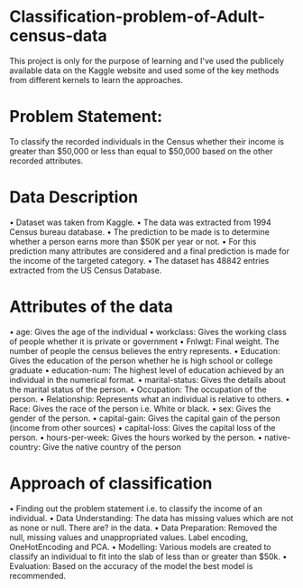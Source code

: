 # Classification-problem-of-Adult-census-data
This project is only for the purpose of learning and I've used the publicely available data on the Kaggle website and used some of the key methods from different kernels to learn the approaches.

# Problem Statement:
To classify the recorded individuals in the Census whether their income is greater than $50,000 or less than equal to $50,000 based on the other recorded attributes.

# Data Description
  •	Dataset was taken from Kaggle.
  •	The data was extracted from 1994 Census bureau database.
  •	The prediction to be made is to determine whether a person earns more than $50K per year or not.
  •	For this prediction many attributes are considered and a final prediction is made for the income of the targeted category.
  •	The dataset has 48842 entries extracted from the US Census Database.

# Attributes of the data
  •	age: Gives the age of the individual
  •	workclass: Gives the working class of people whether it is private or government
  •	Fnlwgt: Final weight. The number of people the census believes the entry represents.
  •	Education: Gives the education of the person whether he is high school or college graduate
  •	education-num: The highest level of education achieved by an individual in the numerical format.
  •	marital-status: Gives the details about the marital status of the person.
  •	Occupation: The occupation of the person.
  •	Relationship: Represents what an individual is relative to others.
  •	Race: Gives the race of the person i.e. White or black. 
  •	sex: Gives the gender of the person.
  •	capital-gain: Gives the capital gain of the person (income from other sources)
  •	capital-loss: Gives the capital loss of the person.
  •	hours-per-week: Gives the hours worked by the person.
  •	native-country: Give the native country of the person

# Approach of classification
  •	Finding out the problem statement i.e. to classify the income of an individual.
  •	Data Understanding: The data has missing values which are not as none or null. There are? in the data.
  •	Data Preparation: Removed the null, missing values and unappropriated values. Label encoding, OneHotEncoding and PCA.
  •	Modelling: Various models are created to classify an individual to fit into the slab of less than or greater than $50k.
  •	Evaluation: Based on the accuracy of the model the best model is recommended.
